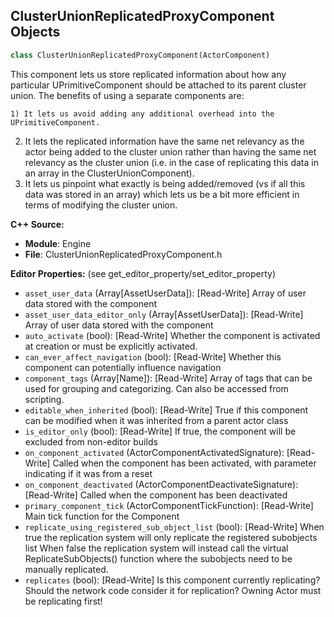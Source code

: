 ## ClusterUnionReplicatedProxyComponent Objects

```python
class ClusterUnionReplicatedProxyComponent(ActorComponent)
```

This component lets us store replicated information about how any particular UPrimitiveComponent
should be attached to its parent cluster union. The benefits of using a separate components are:

    1) It lets us avoid adding any additional overhead into the UPrimitiveComponent.
 2) It lets the replicated information have the same net relevancy as the actor being added to the cluster union
    rather than having the same net relevancy as the cluster union (i.e. in the case of replicating this data in
    an array in the ClusterUnionComponent).
 3) It lets us pinpoint what exactly is being added/removed (vs if all this data was stored in an array) which lets
    us be a bit more efficient in terms of modifying the cluster union.

**C++ Source:**

- **Module**: Engine
- **File**: ClusterUnionReplicatedProxyComponent.h

**Editor Properties:** (see get_editor_property/set_editor_property)

- ``asset_user_data`` (Array[AssetUserData]):  [Read-Write] Array of user data stored with the component
- ``asset_user_data_editor_only`` (Array[AssetUserData]):  [Read-Write] Array of user data stored with the component
- ``auto_activate`` (bool):  [Read-Write] Whether the component is activated at creation or must be explicitly activated.
- ``can_ever_affect_navigation`` (bool):  [Read-Write] Whether this component can potentially influence navigation
- ``component_tags`` (Array[Name]):  [Read-Write] Array of tags that can be used for grouping and categorizing. Can also be accessed from scripting.
- ``editable_when_inherited`` (bool):  [Read-Write] True if this component can be modified when it was inherited from a parent actor class
- ``is_editor_only`` (bool):  [Read-Write] If true, the component will be excluded from non-editor builds
- ``on_component_activated`` (ActorComponentActivatedSignature):  [Read-Write] Called when the component has been activated, with parameter indicating if it was from a reset
- ``on_component_deactivated`` (ActorComponentDeactivateSignature):  [Read-Write] Called when the component has been deactivated
- ``primary_component_tick`` (ActorComponentTickFunction):  [Read-Write] Main tick function for the Component
- ``replicate_using_registered_sub_object_list`` (bool):  [Read-Write] When true the replication system will only replicate the registered subobjects list
  When false the replication system will instead call the virtual ReplicateSubObjects() function where the subobjects need to be manually replicated.
- ``replicates`` (bool):  [Read-Write] Is this component currently replicating? Should the network code consider it for replication? Owning Actor must be replicating first!

<a id="unreal.ConstraintInstanceBlueprintLibrary"></a>